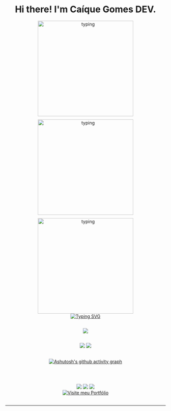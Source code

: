 <div align="center"> 
  
# **Hi there! I'm Caíque Gomes DEV.**

</div>
  

<div align="center" style="display: flex; justify-content: center; align-items: center; gap: 10px; flex-wrap: wrap;">

<img src="c.gif" alt="typing" height="300px" class="image-middle">
<img src="s.gif" alt="typing" height="300px" class="image-middle">
<img src="g.gif" alt="typing" height="300px" class="image-middle">
  
</div>


<div align="center">
<a href="https://git.io/typing-svg"><img src="https://readme-typing-svg.demolab.com?font=Fira+Code&pause=1000&color=FFFFFF&width=435&lines=%F0%9F%AB%A1+Hey%2C+what%E2%80%99s+up%3F++I'm+Ca%C3%ADque+Gomes.;%F0%9F%A7%91%F0%9F%8F%BE%E2%80%8D%F0%9F%92%BB+I'm+Software+Developer.;%F0%9F%8C%8E+I+live+in+Salvador-BA+Brazil.;%E2%99%A8%EF%B8%8F+Let's+code!;%F0%9F%A6%85+AVANTE." alt="Typing SVG" /></a>
</div>

##

 
<div style="display: inline_block" align="center" >
 <p align="center">
   
  <a href="https://skillicons.dev">
    <img src="https://skillicons.dev/icons?i=js,ts,react,nodejs,html,css,sass,py,cs,cpp,mysql,kotlin,java,git" />
  </a>
</p>
</div>


##

<div align="center">  
  <img src="https://github-readme-stats.vercel.app/api?username=caiquegomesdev&show_icons=true&theme=default&text_color=fff&title_color=f0e68c&rank_icon=default&bg_color=0d1117&icon_color=f0e68c&hide_border=true&include_all_commits=true&count_private=true&locale=pt-BR" />
  <img src="https://github-readme-stats.vercel.app/api/top-langs/?username=caiquegomesdev&layout=compact&text_color=fff&title_color=f0e68c&bg_color=0d1117&hide_border=true&locale=pt-BR">  
  <br><br>

  [![Ashutosh's github activity graph](https://github-readme-activity-graph.vercel.app/graph?username=caiquegomesdev&custom_title=Minhas%20Contribuições&hide_border=true&theme=one-dark&point=f0e68c&line=fff&days=15&text_color=fff&title_color=f0e68c&bg_color=0d1117&icon_color=f0e68c&include_all_commits=true&count_private=true)](https://github.com/caiquegomesdev/github-readme-activity-graph)
</div>

<br><br>

<div align="center"> 
  <a href="https://instagram.com/ocaigomes" target="_blank"><img src="https://img.shields.io/badge/-Instagram-%23E4405F?style=for-the-badge&logo=instagram&logoColor=white" target="_blank"></a>
  <a href = "mailto:caiquegomesdev@gmail.com"><img src="https://img.shields.io/badge/-Gmail-%23333?style=for-the-badge&logo=gmail&logoColor=white" target="_blank"></a>
  <a href="https://www.linkedin.com/in/ca%C3%ADque-gomes-0a1706176/" target="_blank"><img src="https://img.shields.io/badge/-LinkedIn-%230077B5?style=for-the-badge&logo=linkedin&logoColor=white" target="_blank"></a> 
</div>

<div align="center">
  <a href="https://caiquegomesdev.github.io/CaiqueGomesDevPortifolio-/" target="_blank">
    <img src="https://img.shields.io/badge/-Visite%20meu%20Portf%C3%B3lio-%23FF5733?style=for-the-badge&logo=github&logoColor=white" alt="Visite meu Portfólio"/>
  </a>
</div>


<br clear="both">

<hr>
